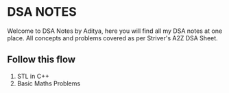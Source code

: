 # DSA NOTES

Welcome to DSA Notes by Aditya, here you will find all my DSA notes at one place. All concepts and problems covered as per Striver's A2Z DSA Sheet.

## Follow this flow

1. STL in C++
2. Basic Maths Problems